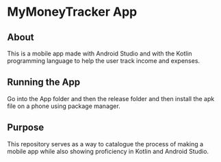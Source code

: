 # MyMoneyTracker App

## About
This is a mobile app made with Android Studio and with
the Kotlin programming language to help the user
track income and expenses.

## Running the App
Go into the App folder and then the release folder and
then install the apk file on a phone using package
manager.

## Purpose
This repository serves as a way to catalogue the process
of making a mobile app while also showing proficiency in
Kotlin and Android Studio.
